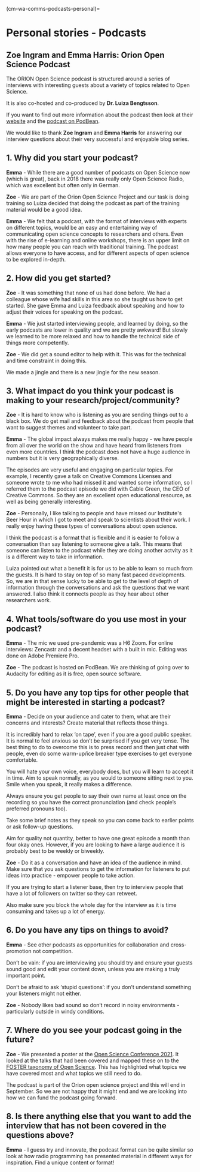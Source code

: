 (cm-wa-comms-podcasts-personal)=

# Personal stories - Podcasts

## Zoe Ingram and Emma Harris: Orion Open Science Podcast

The ORION Open Science podcast is structured around a series of interviews with interesting guests about a variety of topics related to Open Science. 

It is also co-hosted and co-produced by **Dr. Luiza Bengtsson**.

If you want to find out more information about the podcast then look at their [website](https://www.orion-openscience.eu/publications/training-materials/201902/podcasts) and the [podcast on PodBean](https://orionopenscience.podbean.com/). 

We would like to thank **Zoe Ingram** and **Emma Harris** for answering our interview questions about their very successful and enjoyable blog series.

## 1. Why did you start your podcast?

**Emma** - While there are a good number of podcasts on Open Science now (which is great), back in 2018 there was really only Open Science Radio, which was excellent but often only in German. 

**Zoe** - We are part of the Orion Open Science Project and our task is doing training so Luiza decided that doing the podcast as part of the training material would be a good idea. 

**Emma** - We felt that a podcast, with the format of interviews with experts on different topics, would be an easy and entertaining way of communicating open science concepts to researchers and others. Even with the rise of e-learning and online workshops, there is an upper limit on how many people you can reach with traditional training. The podcast allows everyone to have access, and for different aspects of open science to be explored in-depth.

## 2. How did you get started?

**Zoe** - It was something that none of us had done before. We had a colleague whose wife had skills in this area so she taught us how to get started. She gave Emma and Luiza feedback about speaking and how to adjust their voices for speaking on the podcast.

**Emma** - We just started interviewing people, and learned by doing, so the early podcasts are lower in quality and we are pretty awkward! But slowly we learned to be more relaxed and how to handle the technical side of things more competently. 

**Zoe** - We did get a sound editor to help with it. This was for the technical and time constraint in doing this. 

We made a jingle and there is a new jingle for the new season.

## 3. What impact do you think your podcast is making to your research/project/community?

**Zoe** - It is hard to know who is listening as you are sending things out to a black box. We do get mail and feedback about the podcast from people that want to suggest themes and volunteer to take part.

**Emma** - The global impact always makes me really happy - we have people from all over the world on the show and have heard from listeners from even more countries. I think the podcast does not have a huge audience in numbers but it is very geographically diverse. 

The episodes are very useful and engaging on particular topics. For example, I recently gave a talk on Creative Commons Licenses and someone wrote to me who had missed it and wanted some information, so I referred them to the podcast episode we did with Cable Green, the CEO of Creative Commons. So they are an excellent open educational resource, as well as being generally interesting. 

**Zoe** - Personally, I like talking to people and have missed our Institute's Beer Hour in which I got to meet and speak to scientists about their work. I really enjoy having these types of conversations about open science. 

I think the podcast is a format that is flexible and it is easier to follow a conversation than say listening to someone give a talk. This means that someone can listen to the podcast while they are doing another actvity as it is a different way to take in information. 

Luiza pointed out what a benefit it is for us to be able to learn so much from the guests. It is hard to stay on top of so many fast paced developments. So, we are in that sense lucky to be able to get to the level of depth of information through the conversations and ask the questions that we want answered. I also think it connects people as they hear about other researchers work.

## 4. What tools/software do you use most in your podcast?

**Emma** - The mic we used pre-pandemic was a H6 Zoom. For online interviews: Zencastr and a decent headset with a built in mic. Editing was done on Adobe Premiere Pro. 

**Zoe** - The podcast is hosted on PodBean. We are thinking of going over to Audacity for editing as it is free, open source software.

## 5. Do you have any top tips for other people that might be interested in starting a podcast?

**Emma** - Decide on your audience and cater to them, what are their concerns and interests? Create material that reflects those things. 

It is incredibly hard to relax ‘on tape’, even if you are a good public speaker. It is normal to feel anxious so don’t be surprised if you get very tense. The best thing to do to overcome this is to press record and then just chat with people, even do some warm-up/ice breaker type exercises to get everyone comfortable. 

You will hate your own voice, everybody does, but you will learn to accept it in time. Aim to speak normally, as you would to someone sitting next to you. Smile when you speak, it really makes a difference. 

Always ensure you get people to say their own name at least once on the recording so you have the correct pronunciation (and check people’s preferred pronouns too). 

Take some brief notes as they speak so you can come back to earlier points or ask follow-up questions. 

Aim for quality not quantity, better to have one great episode a month than four okay ones. However, if you are looking to have a large audience it is probably best to be weekly or biweekly. 

**Zoe** - Do it as a conversation and have an idea of the audience in mind. Make sure that you ask questions to get the information for listeners to put ideas into practice - empower people to take action.

If you are trying to start a listener base, then try to interview people that have a lot of followers on twitter so they can retweet. 

Also make sure you block the whole day for the interview as it is time consuming and takes up a lot of energy.

## 6. Do you have any tips on things to avoid?

**Emma** - See other podcasts as opportunities for collaboration and cross-promotion not competition. 

Don’t be vain: if you are interviewing you should try and ensure your guests sound good and edit your content down, unless you are making a truly important point.

Don’t be afraid to ask ‘stupid questions’: if you don’t understand something your listeners might not either. 

**Zoe** - Nobody likes bad sound so don’t record in noisy environments - particularly outside in windy conditions. 

## 7. Where do you see your podcast going in the future?

**Zoe** - We presented a poster at the [Open Science Conference 2021](https://www.open-science-conference.eu/). It looked at the talks that had been covered and mapped these on to the [FOSTER taxonomy of Open Science](https://www.fosteropenscience.eu/resources). This has highlighted what topics we have covered most and what topics we still need to do. 

The podcast is part of the Orion open science project and this will end in September. So we are not happy that it might end and we are looking into how we can fund the podcast going forward. 

## 8. Is there anything else that you want to add the interview that has not been covered in the questions above?

**Emma** - I guess try and innovate, the podcast format can be quite similar so look at how radio programming has presented material in different ways for inspiration. Find a unique content or format!
